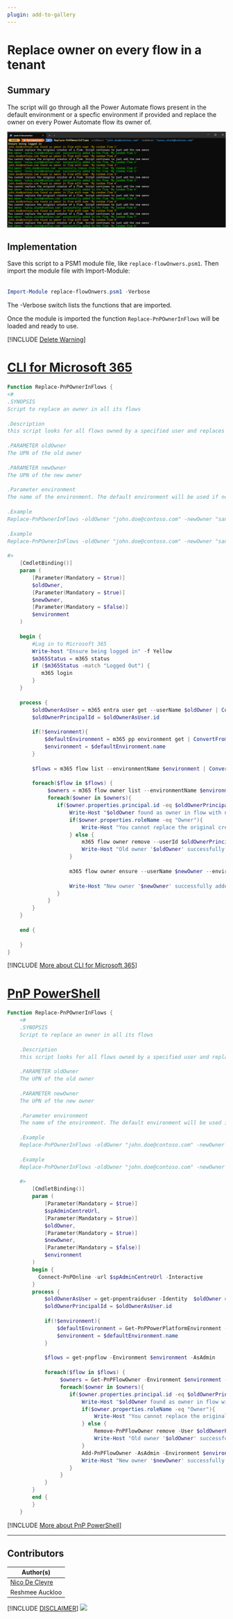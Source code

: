 ```yaml
---
plugin: add-to-gallery
---
```


# Replace owner on every flow in a tenant

## Summary

The script will go through all the Power Automate flows present in the default environment or a specfic environment if provided and replace the owner on every Power Automate flow its owner of.

![Example Screenshot](assets/example.png)

## Implementation
Save this script to a PSM1 module file, like `replace-flowOnwers.psm1`. Then import the module file with Import-Module:
```powershell

Import-Module replace-flowOnwers.psm1 -Verbose

```
The -Verbose switch lists the functions that are imported.

Once the module is imported the function `Replace-PnPOwnerInFlows` will be loaded and ready to use.

[!INCLUDE [Delete Warning](../../docfx/includes/DELETE-WARN.md)]

# [CLI for Microsoft 365](#tab/cli-m365-ps)
```powershell
Function Replace-PnPOwnerInFlows {
<#
.SYNOPSIS
Script to replace an owner in all its flows

.Description
this script looks for all flows owned by a specified user and replaces them with a new owner. You can indicate whether this should happen in a certain environment. If no value is given for the environment parameter, the default environment is used. Please note that you cannot remove the original creator of a flow. In that case this script will only add the new owner

.PARAMETER oldOwner
The UPN of the old owner

.PARAMETER newOwner
The UPN of the new owner

.Parameter environment
The name of the environment. The default environment will be used if not provided

.Example 
Replace-PnPOwnerInFlows -oldOwner "john.doe@contoso.com" -newOwner "sansa.stark@contoso.com"

.Example 
Replace-PnPOwnerInFlows -oldOwner "john.doe@contoso.com" -newOwner "sansa.stark@contoso.com" -environment "Default-0e943d12-6a07-4544-adaf-1e7c9ad82fa0"

#>    
    [CmdletBinding()]
    param (
        [Parameter(Mandatory = $true)]
        $oldOwner,
        [Parameter(Mandatory = $true)]
        $newOwner,
        [Parameter(Mandatory = $false)]
        $environment
    )
    
    begin {
        #Log in to Microsoft 365
        Write-host "Ensure being logged in" -f Yellow
        $m365Status = m365 status
        if ($m365Status -match "Logged Out") {
           m365 login
        }
    }
    
    process {
        $oldOwnerAsUser = m365 entra user get --userName $oldOwner | ConvertFrom-Json
        $oldOwnerPrincipalId = $oldOwnerAsUser.id

        if(!$environment){
            $defaultEnvironment = m365 pp environment get | ConvertFrom-Json
            $environment = $defaultEnvironment.name
        }

        $flows = m365 flow list --environmentName $environment | ConvertFrom-Json

        foreach($flow in $flows) {
             $owners = m365 flow owner list --environmentName $environment --flowName $($flow.name) | ConvertFrom-Json
             foreach($owner in $owners){
                if($owner.properties.principal.id -eq $oldOwnerPrincipalId){
                    Write-Host "$oldOwner found as owner in flow with name '$($flow.displayName)'" -f DarkYellow
                    if($owner.properties.roleName -eq "Owner"){
                        Write-Host "You cannot replace the original creator of a flow. Script continues to just add the new owner" -f Gray
                    } else {
                        m365 flow owner remove --userId $oldOwnerPrincipalId --environmentName $environment --flowName $($flow.name) --confirm
                        Write-Host "Old owner '$oldOwner' successfully remove from the flow '$($flow.displayName)'" -f Green
                    }

                    m365 flow owner ensure --userName $newOwner --environmentName $environment --flowName $($flow.name) --roleName "CanEdit"
                    
                    Write-Host "New owner '$newOwner' successfully added to the flow '$($flow.displayName)'" -f Green
                }
             }
        }
    }
    
    end {
        
    }
}
```

[!INCLUDE [More about CLI for Microsoft 365](../../docfx/includes/MORE-CLIM365.md)]
# [PnP PowerShell](#tab/pnpps)

```powershell
Function Replace-PnPOwnerInFlows {
    <#
    .SYNOPSIS
    Script to replace an owner in all its flows
     
    .Description
    this script looks for all flows owned by a specified user and replaces them with a new owner. You can indicate whether this should happen in a certain environment. If no value is given for the environment parameter, the default environment is used. Please note that you cannot remove the original creator of a flow. In that case this script will only add the new owner
     
    .PARAMETER oldOwner
    The UPN of the old owner
     
    .PARAMETER newOwner
    The UPN of the new owner
     
    .Parameter environment
    The name of the environment. The default environment will be used if not provided
     
    .Example
    Replace-PnPOwnerInFlows -oldOwner "john.doe@contoso.com" -newOwner "sansa.stark@contoso.com" -spAdminCentreUrl "https://contoso-admin.sharepoint.com/"
     
    .Example
    Replace-PnPOwnerInFlows -oldOwner "john.doe@contoso.com" -newOwner "sansa.stark@contoso.com" -environment "Default-0e943d12-6a07-4544-adaf-1e7c9ad82fa0" -spAdminCentreUrl "https://contoso-admin.sharepoint.com/"
     
    #>    
        [CmdletBinding()]
        param (
            [Parameter(Mandatory = $true)]
            $spAdminCentreUrl,
            [Parameter(Mandatory = $true)]
            $oldOwner,
            [Parameter(Mandatory = $true)]
            $newOwner,
            [Parameter(Mandatory = $false)]
            $environment
        )
        begin {
          Connect-PnPOnline -url $spAdminCentreUrl -Interactive
        }
        process {
            $oldOwnerAsUser = get-pnpentraiduser -Identity  $oldOwner ## This will only work for active users
            $oldOwnerPrincipalId = $oldOwnerAsUser.id
     
            if(!$environment){
                $defaultEnvironment = Get-PnPPowerPlatformEnvironment -IsDefault
                $environment = $defaultEnvironment.name
            }
     
            $flows = get-pnpflow -Environment $environment -AsAdmin
     
            foreach($flow in $flows) {
                 $owners = Get-PnPFlowOwner -Environment $environment -Identity $flow.Name -AsAdmin
                 foreach($owner in $owners){
                    if($owner.properties.principal.id -eq $oldOwnerPrincipalId){
                        Write-Host "$oldOwner found as owner in flow with name '$($flow.Properties.DisplayName)'" -f DarkYellow
                        if($owner.properties.roleName -eq "Owner"){
                            Write-Host "You cannot replace the original creator of a flow. Script continues to just add the new owner" -f Gray
                        } else {
                            Remove-PnPFlowOwner remove -User $oldOwnerPrincipalId -Environment $environment -Identity $flow.name -AsAdmin -force
                            Write-Host "Old owner '$oldOwner' successfully remove from the flow '$($flow.Properties.DisplayName)'" -f Green
                        }
                        Add-PnPFlowOwner -AsAdmin -Environment $environment -Identity $flow.Name -User $newOwner -Role "CanEdit"
                        Write-Host "New owner '$newOwner' successfully added to the flow '$($flow.Properties.DisplayName)'" -f Green
                    }
                 }
            }
        }
        end {
        }
    }
```

[!INCLUDE [More about PnP PowerShell](../../docfx/includes/MORE-PNPPS.md)]
***

## Contributors

| Author(s) |
|-----------|
| [Nico De Cleyre](https://www.nicodecleyre.com)|
| Reshmee Auckloo |

[!INCLUDE [DISCLAIMER](../../docfx/includes/DISCLAIMER.md)]
<img src="https://m365-visitor-stats.azurewebsites.net/script-samples/scripts/power-automate-replace-owner" aria-hidden="true" />
